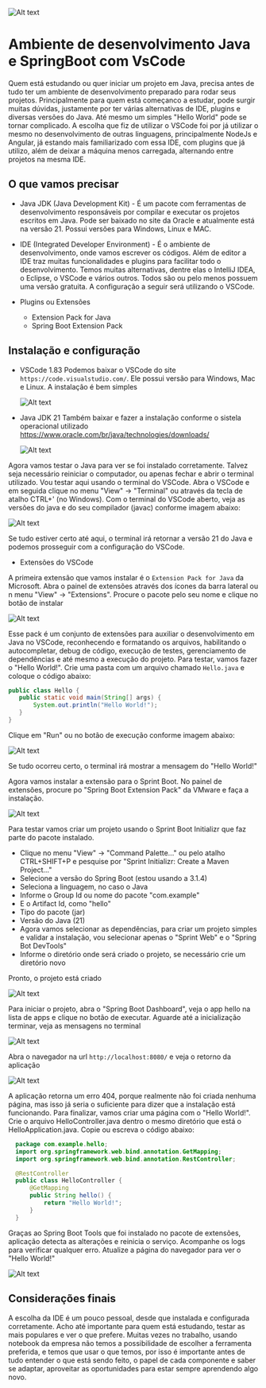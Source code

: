 ![Alt text](cover.png)
# Ambiente de desenvolvimento Java e SpringBoot com VsCode

Quem está estudando ou quer iniciar um projeto em Java, precisa antes de tudo ter um ambiente de desenvolvimento preparado para rodar seus projetos. Principalmente para quem está começanco a estudar, pode surgir muitas dúvidas, justamente por ter várias alternativas de IDE, plugins e diversas versões do Java. Até mesmo um simples "Hello World" pode se tornar complicado.
A escolha que fiz de utilizar o VSCode foi por já utilizar o mesmo no desenvolvimento de outras linguagens, principalmente NodeJs e Angular, já estando mais familiarizado com essa IDE, com plugins que já utilizo, além de deixar a máquina menos carregada, alternando entre projetos na mesma IDE.

## O que vamos precisar
- Java JDK (Java Development Kit) - É um pacote com ferramentas de desenvolvimento responsáveis por compilar e executar os projetos escritos em Java. Pode ser baixado no site da Oracle e atualmente está na versão 21. Possui versões para Windows, Linux e MAC.

- IDE (Integrated Developer Environment) - É o ambiente de desenvolvimento, onde vamos escrever os códigos. Além de editor a IDE traz muitas funcionalidades e plugins para facilitar todo o desenvolvimento. Temos muitas alternativas, dentre elas o IntelliJ IDEA, o Eclipse, o VSCode e vários outros. Todos são ou pelo menos possuem uma versão gratuita. A configuração a seguir será utilizando o VSCode.

- Plugins ou Extensões
    - Extension Pack for Java
    - Spring Boot Extension Pack

## Instalação e configuração
 - VSCode 1.83
    Podemos baixar o VSCode do site `https://code.visualstudio.com/`. Ele possui versão para Windows, Mac e Linux. A instalação é bem simples

    ![Alt text](vscode-download.png)

 - Java JDK 21
    Também baixar e fazer a instalação conforme o sistela operacional utilizado
    https://www.oracle.com/br/java/technologies/downloads/

    ![Alt text](jdk-download.png)

Agora vamos testar o Java para ver se foi instalado corretamente. Talvez seja necessário reiniciar o computador, ou apenas fechar e abrir o terminal utilizado. Vou testar aqui usando o terminal do VSCode.
Abra o VSCode e em seguida clique no menu "View" -> "Terminal" ou através da tecla de atalho CTRL+' (no Windows). Com o terminal do VSCode aberto, veja as versões do java e do seu compilador (javac) conforme imagem abaixo:

![Alt text](java-version.png)

Se tudo estiver certo até aqui, o terminal irá retornar a versão 21 do Java e podemos prosseguir com a configuração do VSCode.

 - Extensões do VSCode

 A primeira extensão que vamos instalar é o `Extension Pack for Java` da Microsoft. Abra o painel de extensões através dos ícones da barra lateral ou n menu "View" -> "Extensions". Procure o pacote pelo seu nome e clique no botão de instalar

 ![Alt text](extension-java.png)

 Esse pack é um conjunto de extensões para auxiliar o desenvolvimento em Java no VSCode, reconhecendo e formatando os arquivos, habilitando o autocompletar, debug de código, execução de testes, gerenciamento de dependências e até mesmo a execução do projeto.
 Para testar, vamos fazer o "Hello World!". Crie uma pasta com um arquivo chamado `Hello.java` e coloque o código abaixo:

 ```java
 public class Hello {
    public static void main(String[] args) {
        System.out.println("Hello World!");
    }
}
```

Clique em "Run" ou no botão de execução conforme imagem abaixo:

 ![Alt text](run-java.png)

 Se tudo ocorreu certo, o terminal irá mostrar a mensagem do "Hello World!"

 Agora vamos instalar a extensão para o Sprint Boot. No painel de extensões, procure po "Spring Boot Extension Pack" da VMware e faça a instalação.

 ![Alt text](extension-springboot.png)

 Para testar vamos criar um projeto usando o Sprint Boot Initializr que faz parte do pacote instalado. 
 - Clique no menu "View" -> "Command Palette..." ou pelo atalho CTRL+SHIFT+P e pesquise por "Sprint Initializr: Create a Maven Project..."
  - Selecione a versão do Spring Boot (estou usando a 3.1.4)
  - Seleciona a linguagem, no caso o Java
  - Informe o Group Id ou nome do pacote "com.example"
  - E o Artifact Id, como "hello"
  - Tipo do pacote (jar)
  - Versão do Java (21)
  - Agora vamos selecionar as dependências, para criar um projeto simples e validar a instalação, vou selecionar apenas o "Sprint Web" e o "Spring Bot DevTools"
  - Informe o diretório onde será criado o projeto, se necessário crie um diretório novo

  Pronto, o projeto está criado

  ![Alt text](projeto-springboot.png)

  Para iniciar o projeto, abra o "Spring Boot Dashboard", veja o app hello na lista de apps e clique no botão de executar. Aguarde até a inicialização terminar, veja as mensagens no terminal

  ![Alt text](springboot-dashboard.png)

  Abra o navegador na url `http://localhost:8080/` e veja o retorno da aplicação

  ![Alt text](localhost-8080.png)

  A aplicação retorna um erro 404, porque realmente não foi criada nenhuma página, mas isso já seria o suficiente para dizer que a instalação está funcionando.
  Para finalizar, vamos criar uma página com o "Hello World!".
  Crie o arquivo HelloController.java dentro o mesmo diretório que está o HelloApplication.java. Copie ou escreva o código abaixo:

  ```java
    package com.example.hello;
    import org.springframework.web.bind.annotation.GetMapping;
    import org.springframework.web.bind.annotation.RestController;

    @RestController
    public class HelloController {
        @GetMapping
        public String hello() {
            return "Hello World!";
        }
    }
  ```

  Graças ao Spring Boot Tools que foi instalado no pacote de extensões, aplicação detecta as alterações e reinicia o serviço. Acompanhe os logs para verificar qualquer erro.
  Atualize a página do navegador para ver o "Hello World!"

  ![Alt text](localhost-hello.png)

## Considerações finais
A escolha da IDE é um pouco pessoal, desde que instalada e configurada corretamente. Acho até importante para quem está estudando, testar as mais populares e ver o que prefere. Muitas vezes no trabalho, usando notebook da empresa não temos a possibilidade de escolher a ferramenta preferida, e temos que usar o que temos, por isso é importante antes de tudo entender o que está sendo feito, o papel de cada componente e saber se adaptar, aproveitar as oportunidades para estar sempre aprendendo algo novo.
